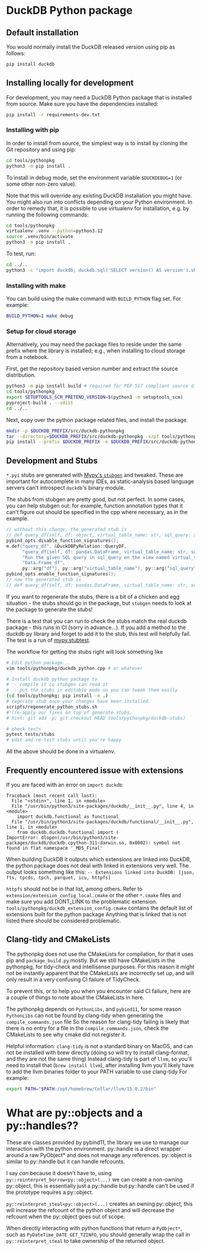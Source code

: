# DuckDB Python package

## Default installation

You would normally install the DuckDB released version using pip as follows:

```bash
pip install duckdb
```

## Installing locally for development

For development, you may need a DuckDB Python package that is installed from source. Make sure you have the dependencies installed:

```bash
pip install -r requirements-dev.txt
```

### Installing with pip

In order to install from source, the simplest way is to install by cloning the Git repository and using pip:

```bash
cd tools/pythonpkg
python3 -m pip install .
```

To install in debug mode, set the environment variable `$DUCKDEBUG=1` (or some other non-zero value).

Note that this will override any existing DuckDB installation you might have. You might also run into conflicts depending on your Python environment. In order to remedy that, it is possible to use virtualenv for installation, e.g. by running the following commands:

```bash
cd tools/pythonpkg
virtualenv .venv --python=python3.12
source .venv/bin/activate
python3 -m pip install .
```

To test, run:

```bash
cd ../..
python3 -c "import duckdb; duckdb.sql('SELECT version() AS version').show()"
```

### Installing with make

You can build using the make command with `BUILD_PYTHON` flag set. For example:

```bash
BUILD_PYTHON=1 make debug
```

### Setup for cloud storage

Alternatively, you may need the package files to reside under the same
prefix where the library is installed; e.g., when installing to cloud
storage from a notebook.

First, get the repository based version number and extract the source distribution.

```bash
python3 -m pip install build # required for PEP 517 compliant source dists
cd tools/pythonpkg
export SETUPTOOLS_SCM_PRETEND_VERSION=$(python3 -m setuptools_scm)
pyproject-build . --sdist
cd ../..
```

Next, copy over the python package related files, and install the package.

```bash
mkdir -p $DUCKDB_PREFIX/src/duckdb-pythonpkg
tar --directory=$DUCKDB_PREFIX/src/duckdb-pythonpkg -xzpf tools/pythonpkg/dist/duckdb-${SETUPTOOLS_SCM_PRETEND_VERSION}.tar.gz
pip install --prefix $DUCKDB_PREFIX -e $DUCKDB_PREFIX/src/duckdb-pythonpkg/duckdb-${SETUPTOOLS_SCM_PRETEND_VERSION}
```

## Development and Stubs

`*.pyi` stubs are generated with [Mypy's `stubgen`](https://mypy.readthedocs.io/en/stable/stubgen.html) and tweaked. These are important for autocomplete in many IDEs, as static-analysis based language servers can't introspect `duckdb`'s binary module.

The stubs from stubgen are pretty good, but not perfect. In some cases, you can help stubgen out: for example, function annotation types that it can't figure out should be specified in the cpp where necessary, as in the example.

```cpp
// without this change, the generated stub is
// def query_df(self, df: object, virtual_table_name: str, sql_query: str) -> DuckDBPyRelation: ...
pybind_opts.disable_function_signatures();
m.def("query_df", &DuckDBPyRelation::QueryDF,
      "query_df(self, df: pandas.DataFrame, virtual_table_name: str, sql_query: str) -> DuckDBPyRelation \n"
      "Run the given SQL query in sql_query on the view named virtual_table_name that contains the content of "
      "Data.Frame df",
      py::arg("df"), py::arg("virtual_table_name"), py::arg("sql_query"));
pybind_opts.enable_function_signatures();
// now the generated stub is
// def query_df(self, df: pandas.DataFrame, virtual_table_name: str, sql_query: str) -> DuckDBPyRelation: ...
```

If you want to regenerate the stubs, there is a bit of a chicken and egg situation - the stubs should go in the package, but
`stubgen` needs to look at the package to generate the stubs!

There is a test that you can run to check the stubs match the real duckdb package - this runs in CI (sorry in advance...). If you add a method to the duckdb py library and forget to add it to the stub, this test will helpfully fail. The test is a run of [mypy.stubtest](https://github.com/python/mypy/issues/5028#issuecomment-740101546).

The workflow for getting the stubs right will look something like

```bash
# Edit python package...
vim tools/pythonpkg/duckdb_python.cpp # or whatever

# Install duckdb python package to
#  - compile it so stubgen can read it
#  - put the stubs in editable mode so you can tweak them easily
(cd tools/pythonpkg; pip install -e .)
# regerate stub once your changes have been installed.
scripts/regenerate_python_stubs.sh
# (re-apply our fixes on top of generate stubs,
# hint: git add -p; git checkout HEAD tools/pythonpkg/duckdb-stubs)

# check tests
pytest tests/stubs
# edit and re-test stubs until you're happy
```

All the above should be done in a virtualenv.

## Frequently encountered issue with extensions

If you are faced with an error on `import duckdb`:

```console
Traceback (most recent call last):
  File "<stdin>", line 1, in <module>
  File "/usr/bin/python3/site-packages/duckdb/__init__.py", line 4, in <module>
    import duckdb.functional as functional
  File "/usr/bin/python3/site-packages/duckdb/functional/__init__.py", line 1, in <module>
    from duckdb.duckdb.functional import (
ImportError: dlopen(/usr/bin/python3/site-packages/duckdb/duckdb.cpython-311-darwin.so, 0x0002): symbol not found in flat namespace '_MD5_Final'
```

When building DuckDB it outputs which extensions are linked into DuckDB, the python package does not deal with linked in extensions very well.
The output looks something like this:
`-- Extensions linked into DuckDB: [json, fts, tpcds, tpch, parquet, icu, httpfs]`

`httpfs` should not be in that list, among others.
Refer to `extension/extension_config_local.cmake` or the other `*.cmake` files and make sure you add DONT_LINK to the problematic extension.
`tools/pythonpkg/duckdb_extension_config.cmake` contains the default list of extensions built for the python package
Anything that is linked that is not listed there should be considered problematic.

## Clang-tidy and CMakeLists

The pythonpkg does not use the CMakeLists for compilation, for that it uses pip and `package_build.py` mostly.
But we still have CMakeLists in the pythonpkg, for tidy-check and intellisense purposes.
For this reason it might not be instantly apparent that the CMakeLists are incorrectly set up, and will only result in a very confusing CI failure of TidyCheck.

To prevent this, or to help you when you encounter said CI failure, here are a couple of things to note about the CMakeLists in here.

The pythonpkg depends on `PythonLibs`, and `pybind11`, for some reason `PythonLibs` can not be found by clang-tidy when generating the `compile_commands.json` file
So the reason for clang-tidy failing is likely that there is no entry for a file in the `compile_commands.json`, check the CMakeLists to see why cmake did not register it.

Helpful information:
`clang-tidy` is not a standard binary on MacOS, and can not be installed with brew directly (doing so will try to install clang-format, and they are not the same thing)
Instead clang-tidy is part of `llvm`, so you'll need to install that (`brew install llvm`), after installing llvm you'll likely have to add the llvm binaries folder to your PATH variable to use clang-tidy
For example:

```bash
export PATH="$PATH:/opt/homebrew/Cellar/llvm/15.0.2/bin"
```

# What are py::objects and a py::handles??

These are classes provided by pybind11, the library we use to manage our interaction with the python environment.
py::handle is a direct wrapper around a raw PyObject* and does not manage any references.
py::object is similar to py::handle but it can handle refcounts.

I say *can* because it doesn't have to, using `py::reinterpret_borrow<py::object>(...)` we can create a non-owning py::object, this is essentially just a py::handle but py::handle can't be used if the prototype requires a py::object.

`py::reinterpret_steal<py::object>(...)` creates an owning py::object, this will increase the refcount of the python object and will decrease the refcount when the py::object goes out of scope.

When directly interacting with python functions that return a `PyObject*`, such as `PyDateTime_DATE_GET_TZINFO`, you should generally wrap the call in `py::reinterpret_steal` to take ownership of the returned object.
